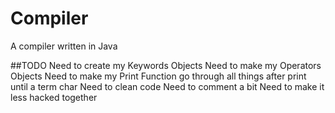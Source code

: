 # Compiler
A compiler written in Java

##TODO
Need to create my Keywords Objects
Need to make my  Operators Objects
Need to make my Print Function go through all things after print until a term char
Need to clean code
Need to comment a bit
Need to make it less hacked together
